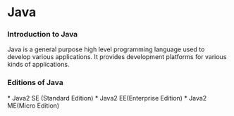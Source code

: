 <h1>Java</h1>
<h3>Introduction to Java</h3>
Java is a general purpose high level programming language used to develop various applications. It provides development platforms for various kinds of applications.
<h3>Editions of Java</h3>
* Java2 SE (Standard Edition)
* Java2 EE(Enterprise Edition)
* Java2 ME(Micro Edition)
